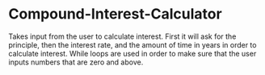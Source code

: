 # Compound-Interest-Calculator
Takes input from the user to calculate interest. First it will ask for the principle, then the interest rate, and the amount of time in years in order to calculate interest.
While loops are used in order to make sure that the user inputs numbers that are zero and above. 
